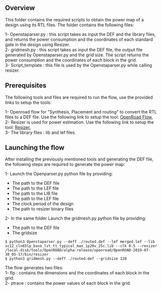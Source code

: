 Overview
--------

This folder contains the required scripts to obtain the power map of a design using its RTL files. The folder contains the following files:  
  
1- Openstaparser.py : this script takes as input the DEF and the library files, and returns the power consumption and the coordinates of each standard gate in the design using Resizer.  
2- gridmesh.py : this script takes as input the DEF file, the output file generated by Openstaparser.py and the grid size. The script returns the power consumption and the coordinates of each block in the grid.  
3- Script_template : this file is used by the Openstaparser.py while calling resizer.  

Prerequisites
-------------

The following tools and files are required to run the flow, use the provided links to setup the tools:
  
1- Openroad flow for "Synthesis, Placement and routing" to convert the RTL files to a DEF file. Use the following link to setup the tool: [OpenRoad Flow.](https://github.com/The-OpenROAD-Project/OpenROAD-flow/tree/master/flow)    
2- Resizer is used for power estimation. Use the following link to setup the tool: [Resizer.](https://github.com/The-OpenROAD-Project-Attic/Resizer)    
3- The library files : lib and lef files.  


Launching the flow
------------------

After installing the previously mentioned tools and generating the DEF file, the following steps are required to generate the power map:  
  
  
1- Launch the Openparser.py python file by providing:  
  - The path to the DEF file  
  - The path to the LEF file  
  - The path to the LIB file  
  - The path to the LEF file
  - The clock period of the design    
  - The path to resizer binary files  
 
2- In the same folder Launch  the gridmesh.py  python file by providing:  
  - The path to the DEF file  
  - The gridsize  
  
  ```
$ python3 Openstaparser.py --deff ./routed.def --lef merged.lef --lib sc12_cln65lp_base_lvt_tt_typical_max_1p20v_25c.lib --clk 0.5 --resizer /local-disk/tools/OpenROAD/alpha-release/openroad/OpenROAD-2019-07-30_05-17/bin/resizer
$ python3 gridmesh.py --deff ./routed.def --gridsize 128
```
  


The flow generates two files:  
1- flp : contains the dimensions and the coordinates of each block in the grid.  
2- ptrace : contains the power values of each block in the grid.  
